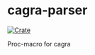 cagra-parser
============
[![Crate](http://meritbadge.herokuapp.com/cagra-parser)](https://crates.io/crates/cagra-parser)

Proc-macro for cagra
